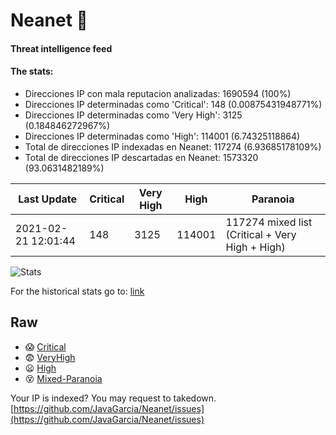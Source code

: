 # Neanet :hocho:
#### Threat intelligence feed
#### The stats:

- Direcciones IP con mala reputacion analizadas: 1690594 (100%)
- Direcciones IP determinadas como 'Critical':  148 (0.00875431948771%)
- Direcciones IP determinadas como 'Very High':  3125 (0.184846272967%)
- Direcciones IP determinadas como 'High':  114001 (6.74325118864)
- Total de direcciones IP indexadas en Neanet:  117274 (6.93685178109%)
- Total de direcciones IP descartadas en Neanet:  1573320 (93.0631482189%)

| Last Update | Critical | Very High | High | Paranoia |
| --- | --- | --- | --- | --- |
| 2021-02-21 12:01:44 | 148 | 3125 | 114001 | 117274 mixed list (Critical + Very High + High)|

![Stats](https://docs.google.com/spreadsheets/d/e/2PACX-1vSnaNMIXVabIpDJjufMlzH7poXnshF3mgd8Is1g9ytUEzVsP5my4Trn8f-xkoLLQ38xpL3HtmUexLo6/pubchart?oid=501124687&format=image)

For the historical stats go to: [link](/stats.csv)
## Raw
- :scream: [Critical](https://raw.githubusercontent.com/JavaGarcia/Neanet/master/blacklists/neanet_critical.txt)
- :fearful: [VeryHigh](https://raw.githubusercontent.com/JavaGarcia/Neanet/master/blacklists/neanet_veryHigh.txtt)
- :frowning: [High](https://raw.githubusercontent.com/JavaGarcia/Neanet/master/blacklists/neanet_high.txt)
- :dizzy_face: [Mixed-Paranoia](https://raw.githubusercontent.com/JavaGarcia/Neanet/master/blacklists/neanet_all.txt)


Your IP is indexed? You may request to takedown. [https://github.com/JavaGarcia/Neanet/issues](https://github.com/JavaGarcia/Neanet/issues)




































































































































































































































































































































































































































































































































































































































































































































































































































































































































































































































































































































































































































































































































































































































































































































































































































































































































































































































































































































































































































































































































































































































































































































































































































































































































































































































































































































































































































































































































































































































































































































































































































































































































































































































































































































































































































































































































































































































































































































































































































































































































































































































































































































































































































































































































